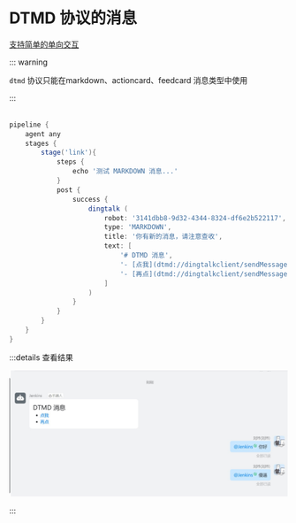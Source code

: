 # DTMD 协议的消息

[支持简单的单向交互](https://m.dingtalk.com/qidian/help-detail-1060976699)

::: warning

`dtmd` 协议只能在markdown、actioncard、feedcard 消息类型中使用

:::

```groovy

pipeline {
    agent any
    stages {
        stage('link'){
            steps {
                echo '测试 MARKDOWN 消息...'
            }
            post {
                success {
                    dingtalk (
                        robot: '3141dbb8-9d32-4344-8324-df6e2b522117',
                        type: 'MARKDOWN',
                        title: '你有新的消息，请注意查收',
                        text: [
                            '# DTMD 消息',
                            '- [点我](dtmd://dingtalkclient/sendMessage?content=你好)',
                            '- [再点](dtmd://dingtalkclient/sendMessage?content=傻逼)'
                        ]
                    )
                }
            }
        }
    }
}

```

:::details 查看结果

![dtmt-example](../assets/dtmt-example.jpg)

:::
